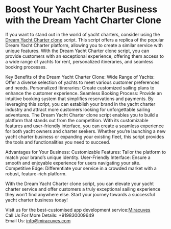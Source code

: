 <h1>Boost Your Yacht Charter Business with the Dream Yacht Charter Clone</h1>



If you want to stand out in the world of yacht charters, consider using the <a href="https://miracuves.com/solutions/dream-yacht-charter-clone/">Dream Yacht Charter clone</a>
 script. This script offers a replica of the popular Dream Yacht Charter platform, allowing you to create a similar service with unique features. With the Dream Yacht Charter clone script, you can provide customers with an exceptional experience, offering them access to a wide range of yachts for rent, personalized itineraries, and seamless booking processes.

<p1>Key Benefits of the Dream Yacht Charter Clone:</p1>
Wide Range of Yachts: Offer a diverse selection of yachts to meet various customer preferences and needs.
Personalized Itineraries: Create customized sailing plans to enhance the customer experience.
Seamless Booking Process: Provide an intuitive booking system that simplifies reservations and payments.
By leveraging this script, you can establish your brand in the yacht charter industry and attract more customers looking for unforgettable sailing adventures. The Dream Yacht Charter clone script enables you to build a platform that stands out from the competition. With its customizable features and user-friendly interface, you can create a seamless experience for both yacht owners and charter seekers. Whether you’re launching a new yacht charter business or expanding your existing fleet, this script provides the tools and functionalities you need to succeed.

<p2>Advantages for Your Business:</p2>
Customizable Features: Tailor the platform to match your brand’s unique identity.
User-Friendly Interface: Ensure a smooth and enjoyable experience for users navigating your site.
Competitive Edge: Differentiate your service in a crowded market with a robust, feature-rich platform.

With the Dream Yacht Charter clone script, you can elevate your yacht charter service and offer customers a truly exceptional sailing experience they won’t find anywhere else. Start your journey towards a successful yacht charter business today!




Visit us for the best-customised app development service:<a href="https://miracuves.com/">Miracuves</a>
<br>Call Us For More Details: +919830009649</br>
Email Us: <a href="info@miracuves.com">info@miracuves.com</a>


